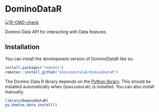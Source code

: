 # DominoDataR

<!-- badges: start -->
[![R-CMD-check](https://github.com/dominodatalab/DominoDataR/actions/workflows/R-CMD-check.yaml/badge.svg)](https://github.com/dominodatalab/DominoDataR/actions/workflows/R-CMD-check.yaml)
<!-- badges: end -->

Domino Data API for interacting with Data features.

## Installation

You can install the development version of DominoDataR like so:

``` r
install.packages("remotes")
remotes::install_github("dominodatalab/DominoDataR")
```

The Domino Data R library depends on the [Python
library](https://pypi.org/project/dominodatalab-data/). This should be
installed automatically when `{DominoDataR}` is installed. You can also
install manually.

``` r
library(DominoDataR)
py_domino_data_install()
```
